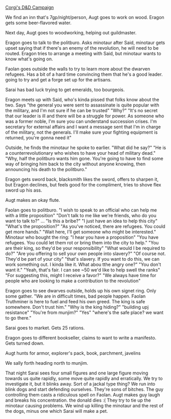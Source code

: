 ---
---

[Corgi's D&D Campaign](/games/corgi)

We find an inn that's 7gp/night/person, Augt goes to work on wood. Eragon gets some beer-flavored water.

Next day, Augt goes to woodworking, helping out guildmaster.

Eragon goes to talk to the politburo. Asks minotaur after Said, minotaur gets upset saying that if there's an enemy of the revolution, he will need to be routed. Eragon tries to arrange a meeting with Said, but minotaur wants to know what's going on.

Faolan goes outside the walls to try to learn more about the dwarven refugees. Has a bit of a hard time convincing them that he's a good leader. going to try and get a forge set up for the artisans.

Sarai has bad luck trying to get emeralds, too bourgeois.

Eragon meets up with Said, who's kinda pissed that folks know about the two. Says "the general you were sent to assassinate is quite popular with the military, and I'm not sure if he can be trusted" "Why?" "It's no secret that our leader is ill and there will be a struggle for power. As someone who was a former noble, I'm sure you can understand succession crises. I'm secretary for external affairs and I want a message sent that I'm in charge of the military, not the generals. I'll make sure your fighting equipment is returned, you're gonna need it"

Outside, he finds the minotaur he spoke to earlier. "What did he say?" "He is a counterrevolutionary who wishes to have your head of military dead." "Why, half the politburo wants him gone. You're going to have to find some way of bringing him back to the city without anyone knowing, then announcing his death to the politburo."

Eragon gets sword back, blacksmith likes the sword, offers to sharpen it, but Eragon declines, but feels good for the compliment, tries to shove flex sword up his ass.

Augt makes an okay flute.

Faolan goes to politburo. "I wish to speak to an official who can help me with a little proposition" "Don't talk to me like we're friends, who do you want to talk to?" ... "Is this a bribe?" "I just have an idea to help this city" "What's the proposition?" "As you've noticed, there are refugees. You could get more hands." "Wait here, I'll get someone who might be interested." Minotaur who bought the ring: "I hear you have a proposition" "You have refugees. You could let them rot or bring them into the city to help." "You are their king, so they'd be your responsibility" "What would I be required to do?" "Are you offering to sell your own people into slavery?" "Of course not. They'd be part of your city" "that's slavery. If you want to do this, we can work something out. I kinda like it. What abou tthe angry one?" "You don't want it." "Yeah, that's fair. I can see ~50 we'd like to help swell the ranks" "For suggesting this, might I receive a favor?" "We always have time for people who are looking to make a contribution to the revolution"

Eragon goes to see dwarves outside, holds up his own signet ring. Only some gather. "We are in difficult times, bad people happen. Faolan Truthminer is here to fuel and feed his own greed. The king is safe somewhere. Don't trust him." "Why is the king hiding?" "building upj resistance" "You're from munjim?" "Yes" "where's the safe place? we want to go there."

Sarai goes to market. Gets 25 rations.

Eragon goes to different bookseller, claims to want to write a manifesto. Gets turned down.

Augt hunts for armor, explorer's pack, book, parchment, javelins

We sally forth heading north to munjim.

That night Sarai sees four small figures and one large figure moving towards us quite rapidly, some move quite rapidly and erratically. We try to investigate it, but it blinks away. Sort of a jackal type thing? We run into blink dogs and start defending ourselves. They're sons of bitches. The guy controlling them casts a ridiculous spell on Faolan. Augt makes guy laugh and breaks his concentration. the donald dies :(  They try to tie up the minotaur causing problems. We wind up killing the minotaur and the rest of the dogs, minus one which Sarai will make a pet.

